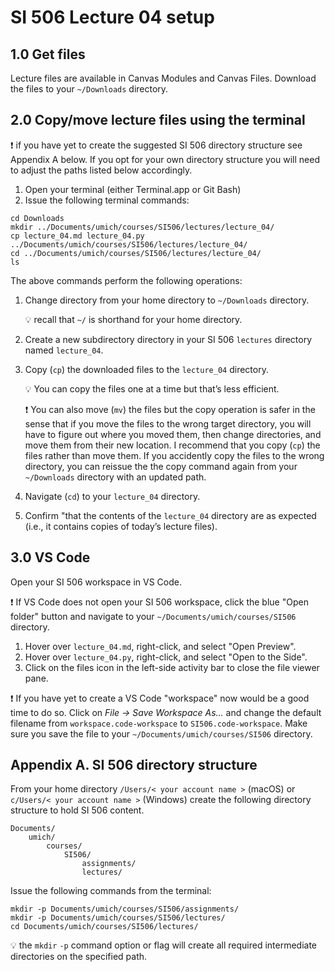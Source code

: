 # SI 506 Lecture 04 setup

## 1.0 Get files

Lecture files are available in Canvas Modules and Canvas Files. Download the files to your
`~/Downloads` directory.

## 2.0 Copy/move lecture files using the terminal

:exclamation: if you have yet to create the suggested SI 506 directory structure see Appendix A
below. If you opt for your own directory structure you will need to adjust the paths listed below
accordingly.

1. Open your terminal (either Terminal.app or Git Bash)
2. Issue the following terminal commands:

``` commandline
cd Downloads
mkdir ../Documents/umich/courses/SI506/lectures/lecture_04/
cp lecture_04.md lecture_04.py ../Documents/umich/courses/SI506/lectures/lecture_04/
cd ../Documents/umich/courses/SI506/lectures/lecture_04/
ls
```

The above commands perform the following operations:

1. Change directory from your home directory to `~/Downloads` directory.

   :bulb: recall that `~/` is shorthand for your home directory.

2. Create a new subdirectory directory in your SI 506 `lectures` directory named `lecture_04`.

3. Copy (`cp`) the downloaded files to the `lecture_04` directory.

   :bulb: You can copy the files one at a time but that’s less efficient.

   :exclamation: You can also move (`mv`) the files but the copy operation is safer in the sense that
   if you move the files to the wrong target directory, you will have to figure out where you moved
   them, then change directories, and move them from their new location. I recommend that you
   copy (`cp`) the files rather than move them. If you accidently copy the files to the wrong
   directory, you can reissue the the copy command again from your `~/Downloads` directory with an updated path.

4. Navigate (`cd`) to your `lecture_04` directory.

5. Confirm "that the contents of the `lecture_04` directory are as expected (i.e., it contains
   copies of today’s lecture files).

## 3.0 VS Code

Open your SI 506 workspace in VS Code.

:exclamation: If VS Code does not open your SI 506 workspace, click the blue "Open folder" button
and navigate to your `~/Documents/umich/courses/SI506` directory.

1. Hover over `lecture_04.md`, right-click, and select "Open Preview".
2. Hover over `lecture_04.py`, right-click, and select "Open to the Side".
3. Click on the files icon in the left-side activity bar to close the file viewer pane.

:exclamation: If you have yet to create a VS Code "workspace" now would be a good time to do so.
Click on _File -> Save Workspace As..._ and change the default filename from
`workspace.code-workspace` to `SI506.code-workspace`. Make sure you save the file to
your `~/Documents/umich/courses/SI506` directory.

## Appendix A. SI 506 directory structure

From your home directory `/Users/< your account name >` (macOS) or `c/Users/< your account name >`
(Windows) create the following directory structure to hold SI 506 content.

```commandline
Documents/
    umich/
        courses/
            SI506/
                assignments/
                lectures/
```

Issue the following commands from the terminal:

```commandline
mkdir -p Documents/umich/courses/SI506/assignments/
mkdir -p Documents/umich/courses/SI506/lectures/
cd Documents/umich/courses/SI506/lectures/
```

:bulb: the `mkdir` `-p` command option or flag will create all required intermediate directories on
the specified path.
